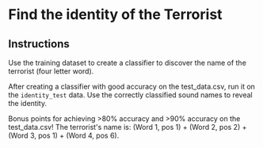 # Find the identity of the Terrorist


## Instructions
Use the training dataset to create a classifier to discover the name of the terrorist (four letter word).

After creating a classifier with good accuracy on the test_data.csv, run it on the `identity_test` data. Use the correctly classified sound names to reveal the identity. 

Bonus points for achieving >80% accuracy and >90% accuracy on the test_data.csv!
The terrorist's name is: (Word 1, pos 1) + (Word 2, pos 2) + (Word 3, pos 1) + (Word 4, pos 6).
